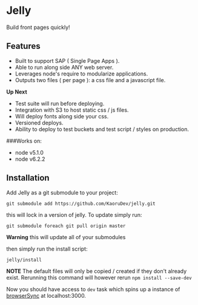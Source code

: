 Jelly
======

Build front pages quickly!

Features
-------
- Built to support SAP ( Single Page Apps ).
- Able to run along side ANY web server.
- Leverages node's require to modularize applications.
- Outputs two files ( per page ): a css file and a javascript file.

**Up Next**

- Test suite will run before deploying.
- Integration with S3 to host static css / js files.
- Will deploy fonts along side your css.
- Versioned deploys.
- Ability to deploy to test buckets and test script / styles on production.

###Works on:
- node v5.1.0
- node v6.2.2

Installation
---------------
Add Jelly as a git submodule to your project:

```
git submodule add https://github.com/KaoruDev/jelly.git
```

this will lock in a version of jelly. To update simply run:

```
git submodule foreach git pull origin master
```

**Warning** this will update all of your submodules

then simply run the install script:

```
jelly/install
```

**NOTE**
The default files will only be copied / created if they don't already exist.
Rerunning this command will however rerun `npm install --save-dev`


Now you should have access to `dev` task which spins up a instance of [browserSync](https://www.browsersync.io/) at localhost:3000.


